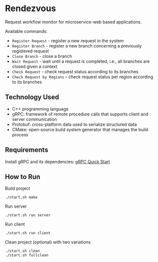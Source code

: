 # Rendezvous

Request workflow monitor for microservice-web based applications.

Available commands:
- `Register Request` - register a new request in the system
- `Register Branch` - register a new branch concerning a previously registered request
- `Close Branch` - close a branch
- `Wait Request` - wait until a request is completed, i.e., all branches are closed given a context
- `Check Request` - check request status according to its branches
- `Check Request by Regions` - check request status per region according to its branches

## Technology Used

- C++ programming language
- gRPC: framework of remote procedure calls that supports client and server communication
- Protobuf: cross-platform data used to serialize structured data
- CMake: open-source build system generator that manages the build process

## Requirements

Install gRPC and its dependencies: [gRPC Quick Start](https://grpc.io/docs/languages/cpp/quickstart/#install-grpc) 

## How to Run

Build project

    ./start.sh make

Run server

    ./start.sh run server

Run client

    ./start.sh run client

Clean project (optional) with two variations

    ./start.sh clean
    ./start.sh fullclean

